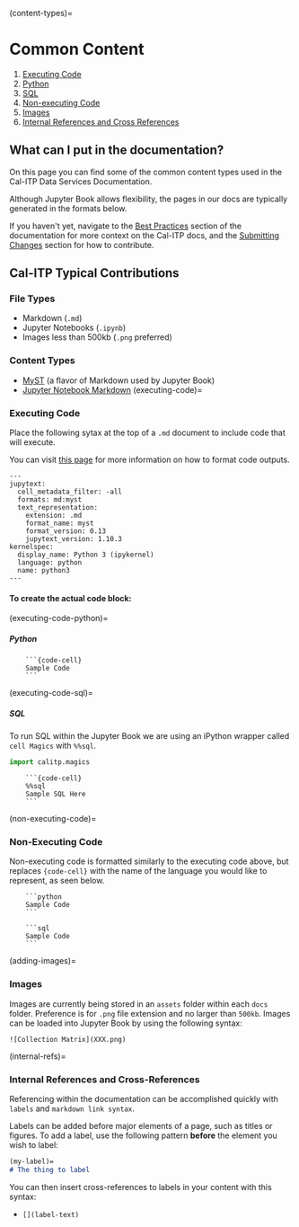 (content-types)=
# Common Content
1. [Executing Code](executing-code)
  1. [Python](executing-code-python)
  1. [SQL](executing-code-sql)
1. [Non-executing Code](non-executing-code)
1. [Images](adding-images)
1. [Internal References and Cross References](internal-refs)
## What can I put in the documentation?
On this page you can find some of the common content types used in the Cal-ITP Data Services Documentation.

Although Jupyter Book allows flexibility, the pages in our docs are typically generated in the formats below.

If you haven't yet, navigate to the [Best Practices](bp-reference) section of the documentation for more context on the Cal-ITP docs, and the [Submitting Changes](submitting-changes) section for how to contribute.
## Cal-ITP Typical Contributions

### File Types
* Markdown (`.md`)
* Jupyter Notebooks (`.ipynb`)
* Images less than 500kb (`.png` preferred)

### Content Types
* [MyST](https://jupyterbook.org/reference/cheatsheet.html) (a flavor of Markdown used by Jupyter Book)
* [Jupyter Notebook Markdown](https://jupyterbook.org/file-types/notebooks.html)
(executing-code)=
### Executing Code
Place the following sytax at the top of a `.md` document to include code that will execute.

You can visit [this page](https://jupyterbook.org/content/code-outputs.html) for more information on how to format code outputs.
```
---
jupytext:
  cell_metadata_filter: -all
  formats: md:myst
  text_representation:
    extension: .md
    format_name: myst
    format_version: 0.13
    jupytext_version: 1.10.3
kernelspec:
  display_name: Python 3 (ipykernel)
  language: python
  name: python3
---
```

#### To create the actual code block:
(executing-code-python)=
##### Python
```
    ```{code-cell}
    Sample Code
    ```
```
(executing-code-sql)=
##### SQL
To run SQL within the Jupyter Book we are using an iPython wrapper called `cell Magics` with `%%sql`.
```python
import calitp.magics
```
```
    ```{code-cell}
    %%sql
    Sample SQL Here
    ```
```
(non-executing-code)=
### Non-Executing Code
Non-executing code is formatted similarly to the executing code above, but replaces
`{code-cell}` with the name of the language you would like to represent, as seen below.
```
    ```python
    Sample Code
    ```
```
```
    ```sql
    Sample Code
    ```
```
(adding-images)=
### Images
Images are currently being stored in an `assets` folder within each `docs` folder. Preference is for `.png` file extension and no larger than `500kb`. Images can be loaded into Jupyter Book by using the following syntax:

```
![Collection Matrix](XXX.png)
```
(internal-refs)=
### Internal References and Cross-References
Referencing within the documentation can be accomplished quickly with `labels` and `markdown link syntax`.

Labels can be added before major elements of a page,
such as titles or figures. To add a label, use the following pattern **before** the element you wish to label:

```md
(my-label)=
# The thing to label
```

You can then insert cross-references to labels in your content with this syntax:

- `[](label-text)`

